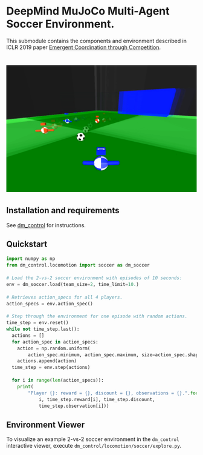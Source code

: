 # DeepMind MuJoCo Multi-Agent Soccer Environment.

This submodule contains the components and environment described in ICLR 2019
paper [Emergent Coordination through Competition][website].

# ![soccer](soccer.png)

## Installation and requirements

See [dm_control](../../../README.md#installation-and-requirements) for instructions.

## Quickstart

```python
import numpy as np
from dm_control.locomotion import soccer as dm_soccer

# Load the 2-vs-2 soccer environment with episodes of 10 seconds:
env = dm_soccer.load(team_size=2, time_limit=10.)

# Retrieves action_specs for all 4 players.
action_specs = env.action_spec()

# Step through the environment for one episode with random actions.
time_step = env.reset()
while not time_step.last():
  actions = []
  for action_spec in action_specs:
    action = np.random.uniform(
        action_spec.minimum, action_spec.maximum, size=action_spec.shape)
    actions.append(action)
  time_step = env.step(actions)

  for i in range(len(action_specs)):
    print(
        "Player {}: reward = {}, discount = {}, observations = {}.".format(
            i, time_step.reward[i], time_step.discount,
            time_step.observation[i]))
```

## Environment Viewer

To visualize an example 2-vs-2 soccer environment in the `dm_control`
interactive viewer, execute `dm_control/locomotion/soccer/explore.py`.

[website]: https://sites.google.com/corp/view/emergent-coordination/home

